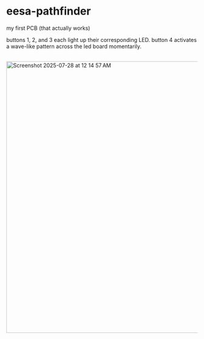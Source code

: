 # eesa-pathfinder

my first PCB (that actually works)

buttons 1, 2, and 3 each light up their corresponding LED. button 4 activates a wave-like pattern across the led board momentarily.

<br />
<img width="858" height="714" alt="Screenshot 2025-07-28 at 12 14 57 AM" src="https://github.com/user-attachments/assets/8c0d8adb-9906-444f-a9a8-31819cde437d" />
<br />
